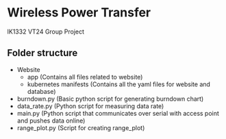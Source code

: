 # Wireless Power Transfer
IK1332 VT24 Group Project


## Folder structure
- Website
    - app (Contains all files related to website)
    - kubernetes manifests (Contains all the yaml files for website and database)
- burndown.py (Basic python script for generating burndown chart)
- data_rate.py (Python script for measuring data rate)
- main.py (Python script that communicates over serial with access point and pushes data online)
- range_plot.py (Script for creating range_plot)
